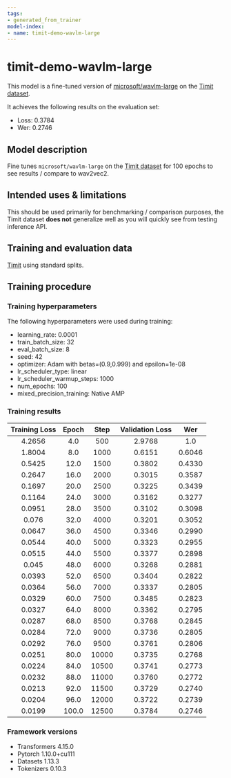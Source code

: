 ```yaml
---
tags:
- generated_from_trainer
model-index:
- name: timit-demo-wavlm-large
---
```




# timit-demo-wavlm-large

This model is a fine-tuned version of [microsoft/wavlm-large](https://huggingface.co/microsoft/wavlm-large) on the [Timit dataset](https://huggingface.co/datasets/timit_asr).

It achieves the following results on the evaluation set:
- Loss: 0.3784
- Wer: 0.2746

## Model description

Fine tunes `microsoft/wavlm-large` on the [Timit dataset](https://huggingface.co/datasets/timit_asr) for 100 epochs to see results / compare to wav2vec2.

## Intended uses & limitations

This should be used primarily for benchmarking / comparison purposes, the Timit dataset **does not** generalize well as you will quickly see from testing inference API.

## Training and evaluation data

[Timit](https://huggingface.co/datasets/timit_asr) using standard splits.

## Training procedure

### Training hyperparameters

The following hyperparameters were used during training:
- learning_rate: 0.0001
- train_batch_size: 32
- eval_batch_size: 8
- seed: 42
- optimizer: Adam with betas=(0.9,0.999) and epsilon=1e-08
- lr_scheduler_type: linear
- lr_scheduler_warmup_steps: 1000
- num_epochs: 100
- mixed_precision_training: Native AMP

### Training results

| Training Loss | Epoch | Step  | Validation Loss | Wer    |
|:-------------:|:-----:|:-----:|:---------------:|:------:|
| 4.2656        | 4.0   | 500   | 2.9768          | 1.0    |
| 1.8004        | 8.0   | 1000  | 0.6151          | 0.6046 |
| 0.5425        | 12.0  | 1500  | 0.3802          | 0.4330 |
| 0.2647        | 16.0  | 2000  | 0.3015          | 0.3587 |
| 0.1697        | 20.0  | 2500  | 0.3225          | 0.3439 |
| 0.1164        | 24.0  | 3000  | 0.3162          | 0.3277 |
| 0.0951        | 28.0  | 3500  | 0.3102          | 0.3098 |
| 0.076         | 32.0  | 4000  | 0.3201          | 0.3052 |
| 0.0647        | 36.0  | 4500  | 0.3346          | 0.2990 |
| 0.0544        | 40.0  | 5000  | 0.3323          | 0.2955 |
| 0.0515        | 44.0  | 5500  | 0.3377          | 0.2898 |
| 0.045         | 48.0  | 6000  | 0.3268          | 0.2881 |
| 0.0393        | 52.0  | 6500  | 0.3404          | 0.2822 |
| 0.0364        | 56.0  | 7000  | 0.3337          | 0.2805 |
| 0.0329        | 60.0  | 7500  | 0.3485          | 0.2823 |
| 0.0327        | 64.0  | 8000  | 0.3362          | 0.2795 |
| 0.0287        | 68.0  | 8500  | 0.3768          | 0.2845 |
| 0.0284        | 72.0  | 9000  | 0.3736          | 0.2805 |
| 0.0292        | 76.0  | 9500  | 0.3761          | 0.2806 |
| 0.0251        | 80.0  | 10000 | 0.3735          | 0.2768 |
| 0.0224        | 84.0  | 10500 | 0.3741          | 0.2773 |
| 0.0232        | 88.0  | 11000 | 0.3760          | 0.2772 |
| 0.0213        | 92.0  | 11500 | 0.3729          | 0.2740 |
| 0.0204        | 96.0  | 12000 | 0.3722          | 0.2739 |
| 0.0199        | 100.0 | 12500 | 0.3784          | 0.2746 |


### Framework versions

- Transformers 4.15.0
- Pytorch 1.10.0+cu111
- Datasets 1.13.3
- Tokenizers 0.10.3
